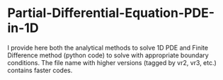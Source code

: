 # Partial-Differential-Equation-PDE-in-1D
I provide here both the analytical methods to solve 1D PDE and Finite Difference method (python code) to solve with appropriate boundary conditions. The file name with higher versions (tagged by vr2, vr3, etc.) contains faster codes. 
